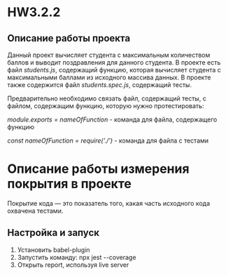 # HW3.2.2
## Описание работы проекта

Данный проект вычисляет студента с максимальным количеством баллов и выводит поздравления для данного студента. В проекте есть файл *students.js*, содержащий функцию, которая вычисляет студента с максимальными баллами из исходного массива данных. В проекте также содержится файл *students.spec.js*, содержащий тесты.

Предварительно необходимо связать файл, содержащий тесты, с файлом, содержащим функцию, которую нужно протестировать:

*module.exports = nameOfFunction* - команда для файла, содержащего функцию

*const nameOfFunction = require('./')* - команда для файла с тестами

# Oписание работы измерения покрытия в проекте

Покрытие кода — это показатель того, какая часть исходного кода охвачена тестами.

## Настройка и запуск

1. Установить babel-plugin
2. Запустить команду: npx jest --coverage
3. Открыть report, используя live server
